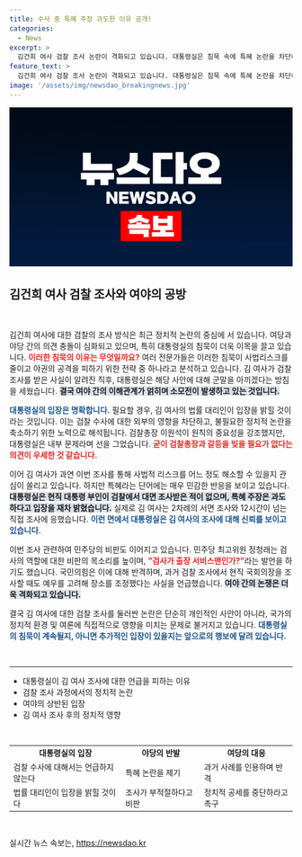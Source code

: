 ```yaml
---
title: 수사 중 특혜 주장 과도한 이유 공개!
categories:
  - News
excerpt: >
  김건희 여사 검찰 조사 논란이 격화되고 있습니다. 대통령실은 침묵 속에 특혜 논란을 차단하려 하고, 여야는 날카롭게 대립합니다. 이 한판의 배후에 어떤 전략이 숨겨져 있을까요? 클릭해 상세히 알아보세요!
feature_text: >
  김건희 여사 검찰 조사 논란이 격화되고 있습니다. 대통령실은 침묵 속에 특혜 논란을 차단하려 하고, 여야는 날카롭게 대립합니다. 이 한판의 배후에 어떤 전략이 숨겨져 있을까요? 클릭해 상세히 알아보세요!
image: '/assets/img/newsdao_breakingnews.jpg'
---
```


<p><img src="/assets/img/newsdao_breakingnews.jpg" alt="ontimetimes 속보" /></p>

<h2 data-ke-size="size26">김건희 여사 검찰 조사와 여야의 공방</h2>

<p data-ke-size="size16">&nbsp;</p>

<p>김건희 여사에 대한 검찰의 조사 방식은 최근 정치적 논란의 중심에 서 있습니다. 여당과 야당 간의 의견 충돌이 심화되고 있으며, 특히 대통령실의 침묵이 더욱 이목을 끌고 있습니다. <b><span style="color: #ee2323;">이러한 침묵의 이유는 무엇일까요?</span></b> 여러 전문가들은 이러한 침묵이 사법리스크를 줄이고 야권의 공격을 피하기 위한 전략 중 하나라고 분석하고 있습니다. 김 여사가 검찰 조사를 받은 사실이 알려진 직후, 대통령실은 해당 사안에 대해 군말을 아끼겠다는 방침을 세웠습니다. <b><span style="background-color: #21538527;">결국 여야 간의 이해관계가 얽히며 소모전이 발생하고 있는 것입니다.</span></b> </p>

<p><b><span style="color: #1a5490;">대통령실의 입장은 명확합니다.</span></b> 필요할 경우, 김 여사의 법률 대리인이 입장을 밝힐 것이라는 것입니다. 이는 검찰 수사에 대한 외부의 영향을 차단하고, 불필요한 정치적 논란을 축소하기 위한 노력으로 해석됩니다. 검찰총장 이원석이 원칙의 중요성을 강조했지만, 대통령실은 내부 문제라며 선을 그었습니다. <b><span style="color: #ee2323;">굳이 검찰총장과 갈등을 빚을 필요가 없다는 의견이 우세한 것 같습니다.</span></b> </p>

<p>이어 김 여사가 과연 이번 조사를 통해 사법적 리스크를 어느 정도 해소할 수 있을지 관심이 쏠리고 있습니다. 하지만 특혜라는 단어에는 매우 민감한 반응을 보이고 있습니다. <b><span style="background-color: #21538527;">대통령실은 현직 대통령 부인이 검찰에서 대면 조사받은 적이 없으며, 특혜 주장은 과도하다고 입장을 재차 밝혔습니다.</span></b> 실제로 김 여사는 2차례의 서면 조사와 12시간이 넘는 직접 조사에 응했습니다. <b><span style="color: #1a5490;">이런 면에서 대통령실은 김 여사의 조사에 대해 신뢰를 보이고 있습니다.</span></b> </p>

<p>이번 조사 관련하여 민주당의 비판도 이어지고 있습니다. 민주당 최고위원 정청래는 검사의 역할에 대한 비판의 목소리를 높이며, <b><span style="color: #ee2323;">"검사가 출장 서비스맨인가?"</span></b>라는 발언을 하기도 했습니다. 국민의힘은 이에 대해 반격하며, 과거 검찰 조사에서 현직 국회의장을 조사할 때도 예우를 고려해 장소를 조정했다는 사실을 언급했습니다. <b><span style="background-color: #21538527;">여야 간의 논쟁은 더욱 격화되고 있습니다.</span></b> </p>

<p>결국 김 여사에 대한 검찰 조사를 둘러싼 논란은 단순히 개인적인 사안이 아니라, 국가의 정치적 환경 및 여론에 직접적으로 영향을 미치는 문제로 불거지고 있습니다. <b><span style="color: #1a5490;">대통령실의 침묵이 계속될지, 아니면 추가적인 입장이 있을지는 앞으로의 행보에 달려 있습니다.</span></b> </p>

<p data-ke-size="size16">&nbsp;</p>

<hr>

<ul>
    <li>대통령실이 김 여사 조사에 대한 언급을 피하는 이유</li>
    <li>검찰 조사 과정에서의 정치적 논란</li>
    <li>여야의 상반된 입장</li>
    <li>김 여사 조사 후의 정치적 영향</li>
</ul>

<p data-ke-size="size16">&nbsp;</p> 

<table style="width: 100%;">
    <tr>
        <td style="text-align: center; height: 17px;"><b>대통령실의 입장</b></td>
        <td style="text-align: center; height: 17px;"><b>야당의 반발</b></td>
        <td style="text-align: center; height: 17px;"><b>여당의 대응</b></td>
    </tr>
    <tr>
       <td style="height: 17px;">검찰 수사에 대해서는 언급하지 않는다</td>
       <td style="height: 17px;">특혜 논란을 제기</td>
       <td style="height: 17px;">과거 사례를 인용하며 반격</td>
   </tr>
   <tr>
       <td style="height: 17px;">법률 대리인이 입장을 밝힐 것이다</td>
       <td style="height: 17px;">조사가 부적절하다고 비판</td>
       <td style="height: 17px;">정치적 공세를 중단하라고 촉구</td>
   </tr>
</table>

<p data-ke-size="size16">&nbsp;</p>
실시간 뉴스 속보는, <a href="https://newsdao.kr" rel="dofollow">https://newsdao.kr</a>


